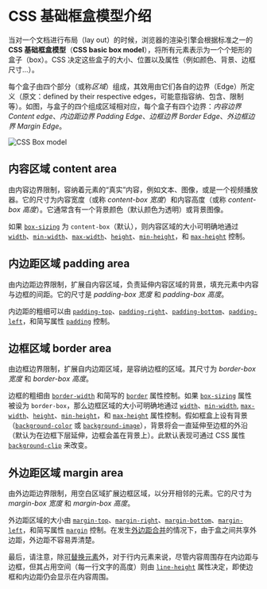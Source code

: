 # CSS 基础框盒模型介绍



当对一个文档进行布局（lay out）的时候，浏览器的渲染引擎会根据标准之一的 **CSS 基础框盒模型**（**CSS basic box model**），将所有元素表示为一个个矩形的盒子（box）。CSS 决定这些盒子的大小、位置以及属性（例如颜色、背景、边框尺寸…）。

每个盒子由四个部分（或称*区域*）组成，其效用由它们各自的边界（Edge）所定义（原文：defined by their respective edges，可能意指容纳、包含、限制等）。如图，与盒子的四个组成区域相对应，每个盒子有四个边界：*内容边界* *Content edge*、*内边距边界* *Padding Edge*、*边框边界* *Border Edge*、*外边框边界* *Margin Edge*。

![CSS Box model](/images/CSS/box.assets/boxmodel-(3).png)

## **内容区域 content area**

由内容边界限制，容纳着元素的“真实”内容，例如文本、图像，或是一个视频播放器。它的尺寸为内容宽度（或称 *content-box 宽度*）和内容高度（或称 *content-box 高度*）。它通常含有一个背景颜色（默认颜色为透明）或背景图像。

如果 [`box-sizing`](https://developer.mozilla.org/zh-CN/docs/Web/CSS/box-sizing) 为 `content-box`（默认），则内容区域的大小可明确地通过 [`width`](https://developer.mozilla.org/zh-CN/docs/Web/CSS/width)、[`min-width`](https://developer.mozilla.org/zh-CN/docs/Web/CSS/min-width)、[`max-width`](https://developer.mozilla.org/zh-CN/docs/Web/CSS/max-width)、[`height`](https://developer.mozilla.org/zh-CN/docs/Web/CSS/height)、[`min-height`](https://developer.mozilla.org/zh-CN/docs/Web/CSS/min-height)，和 [`max-height`](https://developer.mozilla.org/zh-CN/docs/Web/CSS/max-height) 控制。

## **内边距区域 padding area** 

由内边距边界限制，扩展自内容区域，负责延伸内容区域的背景，填充元素中内容与边框的间距。它的尺寸是 *padding-box 宽度* 和 *padding-box 高度*。

内边距的粗细可以由 [`padding-top`](https://developer.mozilla.org/zh-CN/docs/Web/CSS/padding-top)、[`padding-right`](https://developer.mozilla.org/zh-CN/docs/Web/CSS/padding-right)、[`padding-bottom`](https://developer.mozilla.org/zh-CN/docs/Web/CSS/padding-bottom)、[`padding-left`](https://developer.mozilla.org/zh-CN/docs/Web/CSS/padding-left)，和简写属性 [`padding`](https://developer.mozilla.org/zh-CN/docs/Web/CSS/padding) 控制。

## **边框区域 border area**

 由边框边界限制，扩展自内边距区域，是容纳边框的区域。其尺寸为 *border-box 宽度* 和 *border-box 高度*。

边框的粗细由 [`border-width`](https://developer.mozilla.org/zh-CN/docs/Web/CSS/border-width) 和简写的 [`border`](https://developer.mozilla.org/zh-CN/docs/Web/CSS/border) 属性控制。如果 [`box-sizing`](https://developer.mozilla.org/zh-CN/docs/Web/CSS/box-sizing) 属性被设为 `border-box`，那么边框区域的大小可明确地通过 [`width`](https://developer.mozilla.org/zh-CN/docs/Web/CSS/width)、[`min-width`](https://developer.mozilla.org/zh-CN/docs/Web/CSS/min-width), [`max-width`](https://developer.mozilla.org/zh-CN/docs/Web/CSS/max-width)、[`height`](https://developer.mozilla.org/zh-CN/docs/Web/CSS/height)、[`min-height`](https://developer.mozilla.org/zh-CN/docs/Web/CSS/min-height)，和 [`max-height`](https://developer.mozilla.org/zh-CN/docs/Web/CSS/max-height) 属性控制。假如框盒上设有背景（[`background-color`](https://developer.mozilla.org/zh-CN/docs/Web/CSS/background-color) 或 [`background-image`](https://developer.mozilla.org/zh-CN/docs/Web/CSS/background-image)），背景将会一直延伸至边框的外沿（默认为在边框下层延伸，边框会盖在背景上）。此默认表现可通过 CSS 属性 [`background-clip`](https://developer.mozilla.org/zh-CN/docs/Web/CSS/background-clip) 来改变。

## **外边距区域 margin area**

 由外边距边界限制，用空白区域扩展边框区域，以分开相邻的元素。它的尺寸为 *margin-box 宽度* 和 *margin-box 高度*。

外边距区域的大小由 [`margin-top`](https://developer.mozilla.org/zh-CN/docs/Web/CSS/margin-top)、[`margin-right`](https://developer.mozilla.org/zh-CN/docs/Web/CSS/margin-right)、[`margin-bottom`](https://developer.mozilla.org/zh-CN/docs/Web/CSS/margin-bottom)、[`margin-left`](https://developer.mozilla.org/zh-CN/docs/Web/CSS/margin-left)，和简写属性 [`margin`](https://developer.mozilla.org/zh-CN/docs/Web/CSS/margin) 控制。在发生[外边距合并](https://developer.mozilla.org/en-US/CSS/margin_collapsing)的情况下，由于盒之间共享外边距，外边距不容易弄清楚。

最后，请注意，除[可替换元素](https://developer.mozilla.org/zh-CN/docs/Web/CSS/Replaced_element)外，对于行内元素来说，尽管内容周围存在内边距与边框，但其占用空间（每一行文字的高度）则由 [`line-height`](https://developer.mozilla.org/zh-CN/docs/Web/CSS/line-height) 属性决定，即使边框和内边距仍会显示在内容周围。